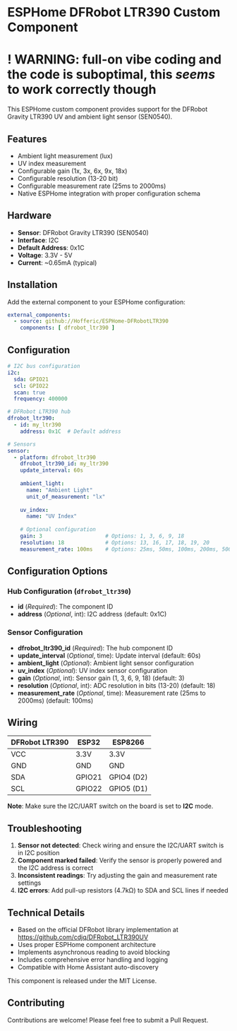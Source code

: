 # ESPHome DFRobot LTR390 Custom Component

# ! WARNING: full-on vibe coding and the code is suboptimal, this _seems_ to work correctly though

This ESPHome custom component provides support for the DFRobot Gravity LTR390 UV and ambient light sensor (SEN0540).

## Features

- Ambient light measurement (lux)
- UV index measurement
- Configurable gain (1x, 3x, 6x, 9x, 18x)
- Configurable resolution (13-20 bit)
- Configurable measurement rate (25ms to 2000ms)
- Native ESPHome integration with proper configuration schema

## Hardware

- **Sensor**: DFRobot Gravity LTR390 (SEN0540)
- **Interface**: I2C
- **Default Address**: 0x1C
- **Voltage**: 3.3V - 5V
- **Current**: ~0.65mA (typical)

## Installation

Add the external component to your ESPHome configuration:

```yaml
external_components:
  - source: github://Hofferic/ESPHome-DFRobotLTR390
    components: [ dfrobot_ltr390 ]
```

## Configuration

```yaml
# I2C bus configuration
i2c:
  sda: GPIO21
  scl: GPIO22
  scan: true
  frequency: 400000

# DFRobot LTR390 hub
dfrobot_ltr390:
  - id: my_ltr390
    address: 0x1C  # Default address

# Sensors
sensor:
  - platform: dfrobot_ltr390
    dfrobot_ltr390_id: my_ltr390
    update_interval: 60s
    
    ambient_light:
      name: "Ambient Light"
      unit_of_measurement: "lx"
      
    uv_index:
      name: "UV Index"
      
    # Optional configuration
    gain: 3                    # Options: 1, 3, 6, 9, 18
    resolution: 18             # Options: 13, 16, 17, 18, 19, 20
    measurement_rate: 100ms    # Options: 25ms, 50ms, 100ms, 200ms, 500ms, 1000ms, 2000ms
```

## Configuration Options

### Hub Configuration (`dfrobot_ltr390`)

- **id** (*Required*): The component ID
- **address** (*Optional*, int): I2C address (default: 0x1C)

### Sensor Configuration

- **dfrobot_ltr390_id** (*Required*): The hub component ID
- **update_interval** (*Optional*, time): Update interval (default: 60s)
- **ambient_light** (*Optional*): Ambient light sensor configuration
- **uv_index** (*Optional*): UV index sensor configuration
- **gain** (*Optional*, int): Sensor gain (1, 3, 6, 9, 18) (default: 3)
- **resolution** (*Optional*, int): ADC resolution in bits (13-20) (default: 18)
- **measurement_rate** (*Optional*, time): Measurement rate (25ms to 2000ms) (default: 100ms)

## Wiring

| DFRobot LTR390 | ESP32 | ESP8266 |
|---------------|-------|---------|
| VCC | 3.3V | 3.3V |
| GND | GND | GND |
| SDA | GPIO21 | GPIO4 (D2) |
| SCL | GPIO22 | GPIO5 (D1) |

**Note**: Make sure the I2C/UART switch on the board is set to **I2C** mode.

## Troubleshooting

1. **Sensor not detected**: Check wiring and ensure the I2C/UART switch is in I2C position
2. **Component marked failed**: Verify the sensor is properly powered and the I2C address is correct
3. **Inconsistent readings**: Try adjusting the gain and measurement rate settings
4. **I2C errors**: Add pull-up resistors (4.7kΩ) to SDA and SCL lines if needed

## Technical Details

- Based on the official DFRobot library implementation at https://github.com/cdjq/DFRobot_LTR390UV
- Uses proper ESPHome component architecture
- Implements asynchronous reading to avoid blocking
- Includes comprehensive error handling and logging
- Compatible with Home Assistant auto-discovery

This component is released under the MIT License.

## Contributing

Contributions are welcome! Please feel free to submit a Pull Request.
